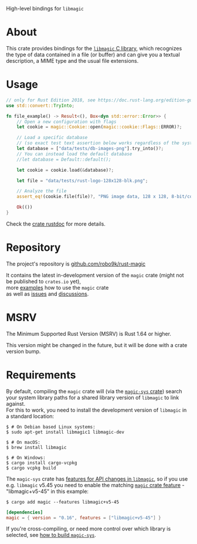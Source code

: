 
[//]: # (This is the README for the `magic` crate only)

[//]: # (The whole project has docs in https://github.com/robo9k/rust-magic )

High-level bindings for `libmagic`

# About

This crate provides bindings for the [`libmagic` C library]((https://www.darwinsys.com/file/)),
which recognizes the type of data contained in a file (or buffer) and can give you
a textual description, a MIME type and the usual file extensions.

# Usage

```rust
// only for Rust Edition 2018, see https://doc.rust-lang.org/edition-guide/rust-2021/prelude.html
use std::convert::TryInto;

fn file_example() -> Result<(), Box<dyn std::error::Error>> {
    // Open a new configuration with flags
    let cookie = magic::Cookie::open(magic::cookie::Flags::ERROR)?;

    // Load a specific database
    // (so exact test text assertion below works regardless of the system's default database version)
    let database = ["data/tests/db-images-png"].try_into()?;
    // You can instead load the default database
    //let database = Default::default();

    let cookie = cookie.load(&database)?;

    let file = "data/tests/rust-logo-128x128-blk.png";

    // Analyze the file
    assert_eq!(cookie.file(file)?, "PNG image data, 128 x 128, 8-bit/color RGBA, non-interlaced");

    Ok(())
}
```

Check the [crate rustdoc](https://docs.rs/magic) for more details.

# Repository

The project's repository is [github.com/robo9k/rust-magic](https://github.com/robo9k/rust-magic)

It contains the latest in-development version of the `magic` crate (might not be published to `crates.io` yet),  
more [examples](https://github.com/robo9k/rust-magic/tree/main/examples) how to use the `magic` crate  
as well as [issues](https://github.com/robo9k/rust-magic/issues)
and [discussions](https://github.com/robo9k/rust-magic/discussions).

# MSRV

The Minimum Supported Rust Version (MSRV) is Rust 1.64 or higher.

This version might be changed in the future, but it will be done with a crate version bump.

# Requirements

By default, compiling the `magic` crate will (via the [`magic-sys` crate](https://crates.io/crates/magic-sys))
search your system library paths for a shared library version of `libmagic` to link against.  
For this to work, you need to install the development version of `libmagic` in a standard location:
```shell
$ # On Debian based Linux systems:
$ sudo apt-get install libmagic1 libmagic-dev

$ # On macOS:
$ brew install libmagic

$ # On Windows:
$ cargo install cargo-vcpkg
$ cargo vcpkg build
```

The `magic-sys` crate has [features for API changes in `libmagic`](https://docs.rs/magic-sys/~0.4/magic_sys/#libmagic-api-features),
so if you use e.g. `libmagic` v5.45 you need to enable the matching [`magic` crate feature](https://docs.rs/magic/~0.16/magic/#libmagic-api-features) - "libmagic+v5-45" in this example:
```terminal
$ cargo add magic --features libmagic+v5-45
```
```toml
[dependencies]
magic = { version = "0.16", features = ["libmagic+v5-45"] }
```

If you're cross-compiling, or need more control over which library is selected,
see [how to build `magic-sys`](https://crates.io/crates/magic-sys#building).
